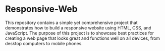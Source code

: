 # Responsive-Web
This repository contains a simple yet comprehensive project that demonstrates how to build a responsive website using HTML, CSS, and JavaScript. The purpose of this project is to showcase best practices for creating a web page that looks great and functions well on all devices, from desktop computers to mobile phones.
